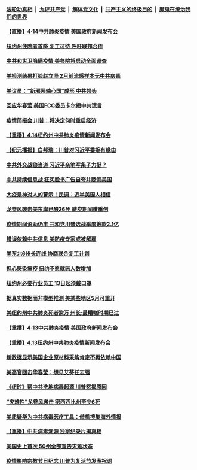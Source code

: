 ####  [法轮功真相](../../../../basic/blob/master/README.md?t=04150601) &nbsp;|&nbsp; [九评共产党](../../../../9ping.md/blob/master/README.md?t=04150601) &nbsp;|&nbsp; [解体党文化](../../../../jtdwh.md/blob/master/README.md?t=04150601)  &nbsp;|&nbsp; [共产主义的终极目的](../../../../gczydzjmd.md/blob/master/README.md?t=04150601) &nbsp;|&nbsp; [魔鬼在统治我们的世界](../../../../mgztzwmdsj.md/blob/master/README.md?t=04150601) 

#### [【直播】4·14中共肺炎疫情 美国政府新闻发布会](../pages/prog203/a102822987.md?t=04150601) 

#### [纽约州住院者首降 复工可待 呼吁联邦合作](../pages/prog203/a102823237.md?t=04150601) 

#### [中共和世卫隐瞒疫情 美参院将启动全面调查](../pages/prog203/a102823230.md?t=04150601) 

#### [美检测结果打脸赵立坚 2月前流感样本无中共病毒](../pages/prog203/a102823185.md?t=04150601) 

#### [美议员：“新邪恶轴心国”成形 中共领头](../pages/prog203/a102823139.md?t=04150601) 

#### [回应华春莹 美国FCC委员卡尔揭中共谎言](../pages/prog203/a102823107.md?t=04150601) 

#### [疫情简报会 川普：将决定何时重启经济](../pages/prog203/a102823082.md?t=04150601) 

#### [【重播】4.14纽约州中共肺炎疫情新闻发布会](../pages/prog203/a102822985.md?t=04150601) 

#### [【纪元播报】白邦瑞：川普对习近平委婉有缘由](../pages/prog203/a102822841.md?t=04150601) 

#### [中共外交战狼当道 习近平亲笔写条子力挺？](../pages/prog203/a102822659.md?t=04150601) 

#### [中共持续信息战 狂买脸书广告自夸并贬低美国](../pages/prog203/a102822382.md?t=04150601) 

#### [大疫是神对人的警示！民调：近半美国人相信](../pages/prog203/a102822629.md?t=04150601) 

#### [龙卷风袭击美东岸已酿26死 避疫期间遭重创](../pages/prog203/a102822536.md?t=04150601) 

#### [疫情期间资助仍丰 共和党川普选战季度筹款2.1亿](../pages/prog203/a102822564.md?t=04150601) 

#### [错误依赖中共信息  美防疫专家或被解雇](../pages/prog203/a102822524.md?t=04150601) 

#### [美东北6州长连线 协商联合复工计划](../pages/prog203/a102822487.md?t=04150601) 

#### [担心感染瘟疫 纽约不愿就医人数增加](../pages/prog203/a102822453.md?t=04150601) 

#### [纽约州必要行业员工 13日起须戴口罩](../pages/prog203/a102822455.md?t=04150601) 

#### [据真实数据而非模型推测 美某些地区5月可重开](../pages/prog203/a102822432.md?t=04150601) 

#### [美纽约州中共肺炎死者逾万  州长:最糟糕时期已过](../pages/prog203/a102822395.md?t=04150601) 

#### [【重播】4·13中共肺炎疫情 美国政府新闻发布会](../pages/prog203/a102820201.md?t=04150601) 

#### [【重播】4.13纽约州中共肺炎疫情新闻发布会](../pages/prog203/a102822225.md?t=04150601) 

#### [新数据显示美国企业原材料采购肯定不再依赖中国](../pages/prog203/a102821915.md?t=04150601) 

#### [美高官回击华春莹：想见艾芬任志强](../pages/prog203/a102821886.md?t=04150601) 

#### [《纽时》帮中共洗地病毒起源 川普怒揭原因](../pages/prog203/a102821924.md?t=04150601) 

#### [“灾难性”龙卷风袭击 密西西比州至少6死](../pages/prog203/a102821913.md?t=04150601) 

#### [美质疑华为中共病毒医疗工具：借机搜集海外情报](../pages/prog203/a102821826.md?t=04150601) 

#### [【重播】中共病毒溯源 独家纪录片揭真相](../pages/prog203/a102821093.md?t=04150601) 

#### [美国史上首次 50州全部宣告灾难状态](../pages/prog203/a102821718.md?t=04150601) 

#### [疫情影响宗教节日纪念 川普为复活节发表祝词](../pages/prog203/a102821625.md?t=04150601) 

